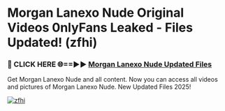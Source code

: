 # Morgan Lanexo Nude Original Videos 0nlyFans Leaked - Files Updated! (zfhi)

<h3>🔴 CLICK HERE 🌐==►► <a href="https://tinyurl.com/5h6xmrr3" rel="nofollow">Morgan Lanexo Nude Updated Files</a></h3>

Get Morgan Lanexo Nude and all content. Now you can access all videos and pictures of Morgan Lanexo Nude. New Updated Files 2025!

[![zfhi](https://i.imgur.com/KVD873Z.gif)](https://tinyurl.com/5h6xmrr3)

